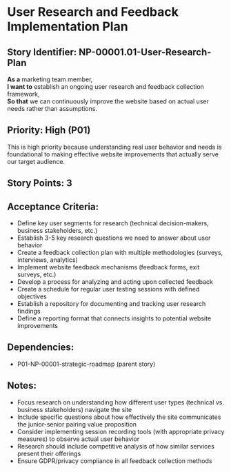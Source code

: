 # User Research and Feedback Implementation Plan

## Story Identifier: NP-00001.01-User-Research-Plan

**As a** marketing team member,  
**I want to** establish an ongoing user research and feedback collection framework,  
**So that** we can continuously improve the website based on actual user needs rather than assumptions.

## Priority: High (P01)
This is high priority because understanding real user behavior and needs is foundational to making effective website improvements that actually serve our target audience.

## Story Points: 3

## Acceptance Criteria:
- Define key user segments for research (technical decision-makers, business stakeholders, etc.)
- Establish 3-5 key research questions we need to answer about user behavior
- Create a feedback collection plan with multiple methodologies (surveys, interviews, analytics)
- Implement website feedback mechanisms (feedback forms, exit surveys, etc.)
- Develop a process for analyzing and acting upon collected feedback
- Create a schedule for regular user testing sessions with defined objectives
- Establish a repository for documenting and tracking user research findings
- Define a reporting format that connects insights to potential website improvements

## Dependencies:
- P01-NP-00001-strategic-roadmap (parent story)

## Notes:
- Focus research on understanding how different user types (technical vs. business stakeholders) navigate the site
- Include specific questions about how effectively the site communicates the junior-senior pairing value proposition
- Consider implementing session recording tools (with appropriate privacy measures) to observe actual user behavior
- Research should include competitive analysis of how similar services present their offerings
- Ensure GDPR/privacy compliance in all feedback collection methods
